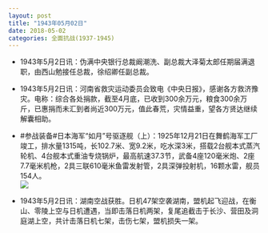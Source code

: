```yaml
---
layout: post
title: "1943年05月02日"
date: 2018-05-02
categories: 全面抗战(1937-1945)
---
```


<meta name="referrer" content="no-referrer" />

- 1943年5月2日讯：伪满中央银行总裁阚潮洗、副总裁大泽菊太郎任期届满退职，由西山勉接任总裁，徐绍卿任副总裁。 

- 1943年5月2日讯：河南省救灾运动委员会致电《中央日报》，感谢各方救济豫灾。电称：综合各处捐款，截至4月底，已收到300余万元，粮食300余万斤，已惠捐而未汇到者尚近300万元，值此春荒，灾情益重，望各方贤达继续解囊相助。 

- #参战装备#日本海军“如月”号驱逐舰（上）：1925年12月21日在舞鹤海军工厂竣工，排水量1315吨，长102.7米、宽9.2米，吃水深3米，搭载2台舰本式蒸汽轮机、4台舰本式重油专烧锅炉，最高航速37.3节，武备4座120毫米炮、2座7.7毫米机枪，2具三联610毫米鱼雷发射管，2具深弹投射机，16颗水雷，舰员154人。 <br/><img src="https://wx4.sinaimg.cn/large/aca367d8ly1fqwrkdgfbvj21hb0m1ag4.jpg" />

- 1943年5月2日讯：湖南空战获胜。日机47架空袭湖南，盟机起飞迎战，在衡山、零陵上空与日机遭遇，当即击落日机两架，复尾追截击于长沙、营田及洞庭湖上空，共计击落日机七架，击伤七架，盟机损失一架。 

